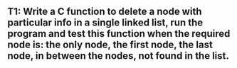 <h2>T1: Write a C function to delete a node with particular info in a<pr>
single linked list, run the program and test this function when<pr>
the required node is: the only node, the first node, the last node,<pr>
in between the nodes, not found in the list.</h2>
